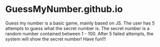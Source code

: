 # GuessMyNumber.github.io
Guess my number is a basic game, mainly based on JS.
The user has 5 attempts to guess what the secret number is.
The secret number is a random number contained between 1 - 100.
After 5 failed attempts, the system will show the secret number!
Have fun!!!
